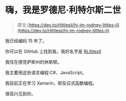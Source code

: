 # 嗨，我是罗德尼·利特尔斯二世

> 原文:[https://dev.to/rlittlesii/hi-im-rodney-littles-ii](https://dev.to/rlittlesii/hi-im-rodney-littles-ii)

我已经编码 15 年了。

你可以在 GitHub 上找到我，我的名字是 [RLittlesII](https://github.com/RLittlesII)

我住在德克萨斯州的休斯顿。

我主要用这些语言编程:C#、JavaScript。

我目前正在学习 Xamarin，即反应式函数编程。

很高兴见到你。